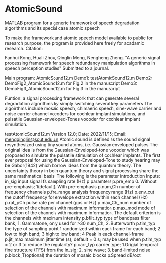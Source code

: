 # AtomicSound
MATLAB program for a generic framework of speech degradation algorithms and its special case atomic speech


To make the framework and atomic speech model available to public for research purpose, the program is provided here freely for acadamic research.
Citation:


Fanhui Kong, Huali Zhou, Qinglin Meng, Nengheng Zheng. "A generic signal processing framework for speech redundancy manipulation algorithms in speech perception studies"
Submitted to a journal.


Main program: AtomicSound12.m
Demo1: testAtomicSound12.m
Demo2: DemoFig2_AtomicSound12.m  for Fig.2 in the manuscript
Demo3: DemoFig3_AtomicSound12.m  for Fig.3 in the manuscript

Funtion: a signal processing framework that can generate several degradation algorithms by simply switching several key parameters
         The algoirthms include mosaic speech, chimaeric speech, sine-wave carrier and noise carrier channel vocoders for cochlear implant simulations, and pulsatile Gaussian-enveloped-Tones vocoder for cochlear implant simulation.
         
testAtomicSound12.m Version 12.0; Date: 2022/11/15; Email: mengqinglin@scut.edu.cn
Atomic sound is defined as the sound signal resynthesized using tiny sound atoms, i.e. Gaussian enveloped pulses
The original idea is from the Gaussian-Enveloped-tone vocoder which was proposed to simulate the pulsatile stimulation of cochlear implants. 
The first ever proposal for using the Gaussian-Enveloped-Tone to study hearing may be Gabor(1942) which borrow ideas from the quantum theory. 
The uncertainty theory in both quantum theory and signal processing share the same mathmatical basis. 
The following is the parameter introduction
Inputs:
           in_sig          input signal
           fs              sampling rate (Hz)
           p               paramters
           p.pre_emp       0. Without pre-emphasis; 1(default). With pre-emphasis
           p.num_Ch        number of frequency channels
           p.fre_range     analysis frequency range (Hz)
           p.env_cut       the cutoff frequency for envelope extraction within each channel (Hz)
           p.rat_pCh       pulse rate per channel (pps or Hz)
           p.max_Ch_num    number of selection of the channels with maximum information
           p.max_mod       mode of selection of the channels with maximum information. The default criterion is the channels with maximum intensity
           p.bfilt_typ     type of bandpass filter bank, 
                           1. Gammatone, only used for >30 num_Ch, 2. Butterworth
           p.tim_typ       the type of sampling point
                                   1 randomized within each frame for each band; 
                                   2 low to high band; 
                                   3 high to low band; 
                                   4 Peak in each channel-frame
           p.jit_max       maximum jitter time (s); default = 0 s; may be used when p.tim_typ = 2 or 3 to reduce the regularity? 
           p.carr_typ      carrier type; 1.Origial temporal fine structure (TFS) from the in_sig; 2. sine wave; 3. band-limited noise
           p.block_T(optional)      the duration of mosaic blocks
           p.Spread        dB/oct